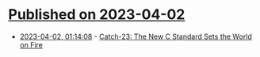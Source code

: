 # [Published on 2023-04-02](index.md)

* [2023-04-02, 01:14:08](https://lobste.rs/s/n1sh1h/catch_23_new_c_standard_sets_world_on_fire) - [Catch-23: The New C Standard Sets the World on Fire](https://queue.acm.org/detail.cfm?id=3588242)
